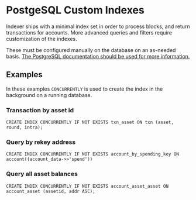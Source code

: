 # PostgeSQL Custom Indexes

Indexer ships with a minimal index set in order to process blocks, and return transactions for accounts. More advanced queries and filters require customization of the indexes.

These must be configured manually on the database on an as-needed basis. [The PostgreSQL documentation should be used for more information.](https://www.postgresql.org/docs/13/indexes.html)

## Examples

In these examples `CONCURRENTLY` is used to create the index in the background on a running database.

### Transaction by asset id

```
CREATE INDEX CONCURRENTLY IF NOT EXISTS txn_asset ON txn (asset, round, intra);
```


### Query by rekey address

```
CREATE INDEX CONCURRENTLY IF NOT EXISTS account_by_spending_key ON account((account_data->>'spend'))
```

### Query all asset balances

```
CREATE INDEX CONCURRENTLY IF NOT EXISTS account_asset_asset ON account_asset (assetid, addr ASC);
```
